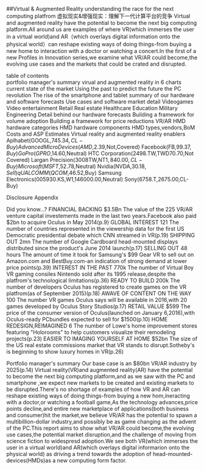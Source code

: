 ##Virtual & Augmented Reality understanding the race for the next computing platfrom
虚拟现实&增强现实：理解下一代计算平台的竞争
Virtual and augmented reality have the potential to become the next big computing platform.All around us are examples of where VR(which immerses the user in a virtual world)and AR（which overlays digital information onto the physical world）can reshape existing ways of doing things-from buying a new home to interaction with a doctor or watching a concert.In the first of a new Profiles in Innovation series,we examine what VR/AR could become,the evolving use cases and the markets that could be crated and disrupted.

table of contents<br>
portfolio manager's summary
virual and augmented reality in 6 charts
current state of the market
Using the past to predict the future
the PC revolution
The rise of the smartphone and tablet
summary of our hardware and software forecasts
Use cases and software market detail
Videogames
Video entertainment
Retail
Real estate
Healthcare
Education
Military
Engineering
Detail behind our hardware forecasts
Building a framework for volume adoption
Building a framework for price reductions
VR/AR HMD hardware categories
HMD hardware components
HMD types,vendors,BoM Costs and ASP Estimates
Virtual reality and augmented reality enablers
Aplhabet(GOOGL,$745.34,CL-Buy)
Advanced Micro Devices(AMD,$2.39,Not,Covered)
Facebook(FB,$99.37,Buy)
GoPro(GPRO,$14.60,Neutral)
HTC Corporation(2498.TW,TWD70.70,Not Covered)
Largan Precision(3008TW,NT$1,840.00,CL-Buy)
Microsoft(MSFT,$52.78,Neutral)
Nvidia(NVDA,$30.18,Sell)
qUALCOMM(QCOM,$46.52,Buy)
Samsung Electronics(005930.KS,W1,146000.00,Neutral)
Sony(6758.T,2675.00,CL-Buy)

Disclosure Appendix

Did you know...?
FINANCIAL BACKING
$3.5Bn The value of the 225 VR/AR venture capital investements made in the last two years.Facebook also paid $2bn to acquire Oculus in May 2014(p.9)
GLOBAL INTEREST
121 The number of countries represented in the viewership data for the first US Democratic presidential debate which CNN streamed in VR(p.19)
SHIPPING OUT
2mn The number of Google Cardboard head-mounted displays distributed since the product's June 2014 launch(p.17)
SELLING OUT
48 hours The amount of time it took for Samsung's $99 Gear VR to sell out on Amazon.com and BestBuy.com-an indication of strong demand at lower price points(p.39)
INTEREST IN THE PAST
770k The number of Virtual Boy VR gaming consiles Nintendo sold after its 1995 release,despite the platfrom's technological limitations(p.36)
READY TO BUILD
200k The number of developers Oculus has registered to create games on the VR platfrom(as of September 2015)(p.18)
AWAVE OF CONTENT ON THE WAY
100 The number VR games Oculus says will be available in 2016,with 20 games developed by Oculus Story Studios(p.17)
RETAIL VALUE
$599 The price of the consumer version of Oculus(launched on January 6,2016),with Oculus-ready PCbundles expected to sell for $1500(p.10)
HOME REDESIGN,REIMAGINED
6 The number of Lowe's home improvement stores featuring "Holorooms" to help customers visualize their remodeling projects(p.23)
EASIER TO IMAGING YOURSELF AT HOME
$52bn The size of the US real estate commissions market that VR stands to disrupt.Sotheby's is beginning to show luxury homes in VR(p.26)

Portfolio manager's summary
Our base case is an $80bn VR/AR industry by 2025(p.14)
Virtual reality(VR)and augmented reality(AR) have the potential to become the next big computing platform,and as we saw with the PC and smartphone ,we expect new markets to be created and existing markets to be disrupted.There's no shortage of examples of how VR and AR can reshape existing ways of doing things-from buying a new hom,ineracting with a doctor,or watching a football game,As the technology advances,price points decline,and entire new marketplace of applications(both business and consumer)hit the market,we believe VR/AR has the potential to spawn a multibillion-dollar industry,and possibly be as game changing as the advent of the PC.This report aims to show what VR/AR could become,the evolving use cases,the potential market disruption,and the challenge of moving from science fiction to widespresd adoption.We see both VR(which immerses the user in a virtual world)and AR(which overlays digital informarion onto the physical world) as driving a trend towards the adoption of head-mounted-devices(HMDs)as a new computing form factor.
